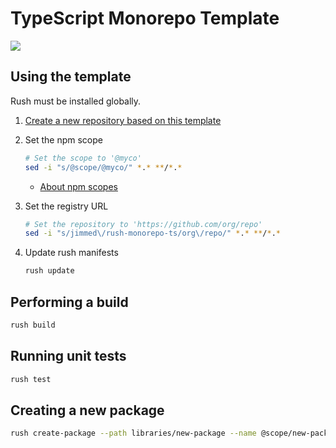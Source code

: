 # TypeScript Monorepo Template

![](https://github.com/jimmed/rush-monorepo-ts/workflows/Unit%20tests/badge.svg)

## Using the template

Rush must be installed globally.

1. [Create a new repository based on this template](https://github.com/jimmed/rush-monorepo-ts/generate)

2. Set the npm scope

   ```sh
   # Set the scope to '@myco'
   sed -i "s/@scope/@myco/" *.* **/*.*
   ```

   - [About npm scopes](https://docs.npmjs.com/about-scopes)

3. Set the registry URL

   ```sh
   # Set the repository to 'https://github.com/org/repo'
   sed -i "s/jimmed\/rush-monorepo-ts/org\/repo/" *.* **/*.*
   ```

4. Update rush manifests

   ```sh
   rush update
   ```

## Performing a build

```sh
rush build
```

## Running unit tests

```sh
rush test
```

## Creating a new package

```sh
rush create-package --path libraries/new-package --name @scope/new-package
```
